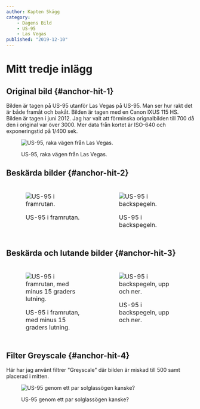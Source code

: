 ```yaml
---
author: Kapten Skägg
category:
    - Dagens Bild
    - US-95
    - Las Vegas
published: "2019-12-10"
---
```

Mitt tredje inlägg
==================================

Original bild {#anchor-hit-1}
-----------------------------------
Bilden är tagen på US-95 utanför Las Vegas på US-95. Man ser hur rakt det är både framåt och bakåt. Bilden
är tagen med en Canon IXUS 115 HS. Bilden är tagen i juni 2012. Jag har valt att förminska orignalbilden
till 700 då den i original var över 3000. Mer data från kortet är ISO-640 och exponeringstid på 1/400 sek.

<figure class="figure">
    <img src="image/blogg_3.jpg&w=700&save-as=jpg" alt="US-95, raka vägen från Las Vegas.">
    <figcaption>
        <p>US-95, raka vägen från Las Vegas.</p>
    </figcaption>
</figure>

<!--more-->

Beskärda bilder {#anchor-hit-2}
-----------------------------------
 <!-- Upp ,hö , ner ,vä -->
<table style="border-spacing: 4px; border-collapse: separate">
    <tr>
        <td style="width: 50%;" valign=top>
            <figure class="figure">
                <img src="image/blogg_3.jpg&w=350&save-as=jpg&crop-to-fit&area=50,23,20,0" alt="US-95 i framrutan.">
                <figcaption>
                    <p>US-95 i framrutan.</p>
                </figcaption>
            </figure>
        </td>
        <td style="width: 50%;" valign=top>
            <figure class="figure">
                <img src="image/blogg_3.jpg&w=350&save-as=jpg&crop-to-fit&area=13,0,53,30" alt="US-95 i backspegeln.">
                <figcaption>
                    <p>US-95 i backspegeln.</p>
                </figcaption>
            </figure>
        </td>
    </tr>
</table>

Beskärda och lutande bilder {#anchor-hit-3}
-----------------------------------
<table style="border-spacing: 4px; border-collapse: separate">
    <tr>
        <td style="width: 50%;" valign=top>
            <figure class="figure">
                <img src="image/blogg_3.jpg&w=350&save-as=jpg&crop-to-fit&area=50,23,20,0&&ra=-15" alt="US-95 i framrutan, med  minus 15 graders lutning.">
                <figcaption>
                    <p>US-95 i framrutan, med  minus 15 graders lutning.</p>
                </figcaption>
            </figure>
        </td>
        <td style="width: 50%;" valign=top>
            <figure class="figure">
                <img src="image/blogg_3.jpg&w=350&save-as=jpg&crop-to-fit&area=13,0,53,30&ra=180" alt="US-95 i backspegeln, upp och ner.">
                <figcaption>
                    <p>US-95 i backspegeln, upp och ner.</p>
                </figcaption>
            </figure>
        </td>
    </tr>    
</table>

Filter Greyscale {#anchor-hit-4}
-----------------------------------
Här har jag använt filtrer "Greyscale" där bilden är miskad till 500 samt placerad i mitten.

<figure class="figure-center">
    <img src="cimage/img.php?src=blogg_3.jpg&w=500&save-as=jpg&f=grayscale" alt="US-95 genom ett par solglassögen kanske?">
    <figcaption>
        <p>US-95 genom ett par solglassögen kanske?</p>
    </figcaption>
</figure>
